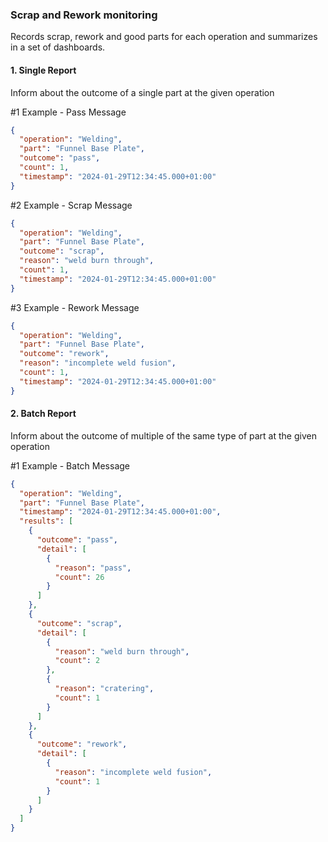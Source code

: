 ### Scrap and Rework monitoring

Records scrap, rework and good parts for each operation and summarizes in a set of dashboards.

#### 1. Single Report
Inform about the outcome of a single part at the given operation

#1 Example - Pass Message
```json
{
  "operation": "Welding",
  "part": "Funnel Base Plate",
  "outcome": "pass",
  "count": 1,
  "timestamp": "2024-01-29T12:34:45.000+01:00"
}
```
#2 Example - Scrap Message
```json
{
  "operation": "Welding",
  "part": "Funnel Base Plate",
  "outcome": "scrap",
  "reason": "weld burn through",
  "count": 1,
  "timestamp": "2024-01-29T12:34:45.000+01:00"
}
```
#3 Example - Rework Message
```json
{
  "operation": "Welding",
  "part": "Funnel Base Plate",
  "outcome": "rework",
  "reason": "incomplete weld fusion",
  "count": 1,
  "timestamp": "2024-01-29T12:34:45.000+01:00"
}
```

#### 2. Batch Report
Inform about the outcome of multiple of the same type of part at the given operation

#1 Example - Batch Message
```json
{
  "operation": "Welding",
  "part": "Funnel Base Plate",
  "timestamp": "2024-01-29T12:34:45.000+01:00",
  "results": [
    {
      "outcome": "pass",
      "detail": [
        {
          "reason": "pass",
          "count": 26
        }
      ]
    },
    {
      "outcome": "scrap",
      "detail": [
        {
          "reason": "weld burn through",
          "count": 2
        },
        {
          "reason": "cratering",
          "count": 1
        }
      ]
    },
    {
      "outcome": "rework",
      "detail": [
        {
          "reason": "incomplete weld fusion",
          "count": 1
        }
      ]
    }
  ]
}
```